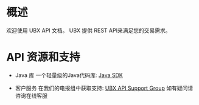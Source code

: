 # 概述 <!-- {docsify-ignore-all} -->

欢迎使用 UBX API 文档。 UBX 提供 REST API来满足您的交易需求。

# API 资源和支持

- Java 库
  一个轻量级的Java代码库: [Java SDK](https://github.com/ubx-one/API)


- 客户服务
  在我们的电报组中获取支持:  [UBX API Support Group](https://t.me/UbitEx_UB)
  如有疑问请咨询在线客服